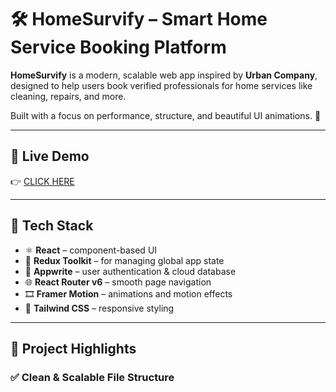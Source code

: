 # 🛠️ HomeSurvify – Smart Home Service Booking Platform

**HomeSurvify** is a modern, scalable web app inspired by **Urban Company**, designed to help users book verified professionals for home services like cleaning, repairs, and more.

Built with a focus on performance, structure, and beautiful UI animations. 💫

---

## 🚀 Live Demo
👉 [CLICK HERE](https://homesurvify.netlify.app/) 

---

## 🧰 Tech Stack

- ⚛️ **React** – component-based UI
- 🔁 **Redux Toolkit** – for managing global app state
- 🔐 **Appwrite** – user authentication & cloud database
- 🌐 **React Router v6** – smooth page navigation
- 🎞 **Framer Motion** – animations and motion effects
- 🎨 **Tailwind CSS** – responsive styling


---

## 🧩 Project Highlights

### ✅ Clean & Scalable File Structure

